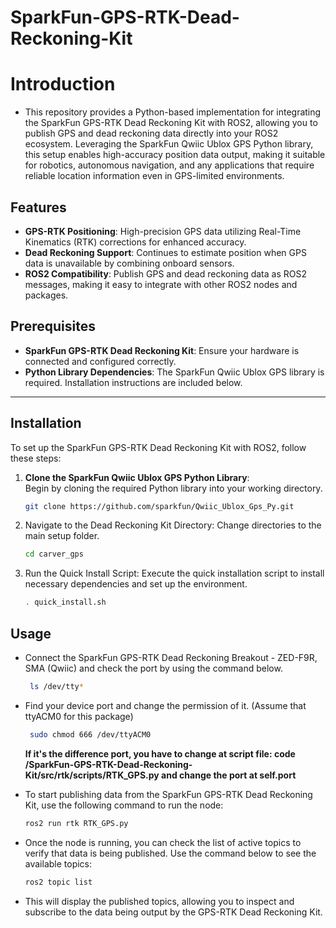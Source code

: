 # SparkFun-GPS-RTK-Dead-Reckoning-Kit

# Introduction

-   This repository provides a Python-based implementation for integrating the SparkFun GPS-RTK Dead Reckoning Kit with ROS2, allowing you to publish GPS and dead reckoning data directly into your ROS2 ecosystem. Leveraging the SparkFun Qwiic Ublox GPS Python library, this setup enables high-accuracy position data output, making it suitable for robotics, autonomous navigation, and any applications that require reliable location information even in GPS-limited environments.

## Features

- **GPS-RTK Positioning**: High-precision GPS data utilizing Real-Time Kinematics (RTK) corrections for enhanced accuracy.
- **Dead Reckoning Support**: Continues to estimate position when GPS data is unavailable by combining onboard sensors.
- **ROS2 Compatibility**: Publish GPS and dead reckoning data as ROS2 messages, making it easy to integrate with other ROS2 nodes and packages.

## Prerequisites

- **SparkFun GPS-RTK Dead Reckoning Kit**: Ensure your hardware is connected and configured correctly.
- **Python Library Dependencies**: The SparkFun Qwiic Ublox GPS library is required. Installation instructions are included below.

---

## Installation

To set up the SparkFun GPS-RTK Dead Reckoning Kit with ROS2, follow these steps:

1. **Clone the SparkFun Qwiic Ublox GPS Python Library**:  
   Begin by cloning the required Python library into your working directory.

   ```bash
   git clone https://github.com/sparkfun/Qwiic_Ublox_Gps_Py.git
   ```

2. Navigate to the Dead Reckoning Kit Directory:
    Change directories to the main setup folder.

    ```bash
    cd carver_gps
    ```

3. Run the Quick Install Script:
    Execute the quick installation script to install necessary dependencies and set up the environment.

    ```bash
    . quick_install.sh
    ```

## Usage

- Connect the SparkFun GPS-RTK Dead Reckoning Breakout - ZED-F9R, SMA (Qwiic) and check the port by using the command below.
   ```bash
    ls /dev/tty*
    ```

- Find your device port and change the permission of it. (Assume that ttyACM0 for this package)
   ```bash
    sudo chmod 666 /dev/ttyACM0
    ```

   **If it's the difference port, you have to change at script file:    code /SparkFun-GPS-RTK-Dead-Reckoning-Kit/src/rtk/scripts/RTK_GPS.py and change the port at self.port**


- To start publishing data from the SparkFun GPS-RTK Dead Reckoning Kit, use the following command to run the node:

    ```bash
    ros2 run rtk RTK_GPS.py
    ```

- Once the node is running, you can check the list of active topics to verify that data is being published. Use the command below to see the available topics:

    ```bash
    ros2 topic list
    ```


- This will display the published topics, allowing you to inspect and subscribe to the data being output by the GPS-RTK Dead Reckoning Kit.
